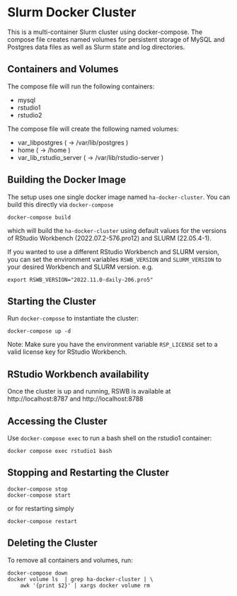 # Slurm Docker Cluster

This is a multi-container Slurm cluster using docker-compose.  The compose file
creates named volumes for persistent storage of MySQL and Postgres data files as well as
Slurm state and log directories.

## Containers and Volumes

The compose file will run the following containers:

* mysql
* rstudio1
* rstudio2

The compose file will create the following named volumes:

* var_libpostgres     	 ( -> /var/lib/postgres )
* home	 		 ( -> /home )
* var_lib_rstudio_server ( -> /var/lib/rstudio-server )


## Building the Docker Image

The setup uses one single docker image named `ha-docker-cluster`. You can build this directly via  `docker-compose`

```console
docker-compose build 
```
which will build the `ha-docker-cluster` using default values for the versions of RStudio Workbench (2022.07.2-576.pro12) and SLURM (22.05.4-1).

If you wanted to use a different RStudio Workbench and SLURM version, you can set the environment variables `RSWB_VERSION` and `SLURM_VERSION` to your desired Workbench and SLURM version. e.g. 

```console
export RSWB_VERSION="2022.11.0-daily-206.pro5"

```                                                  


## Starting the Cluster

Run `docker-compose` to instantiate the cluster:

```console
docker-compose up -d
```

Note: Make sure you have the environment variable `RSP_LICENSE` set to a valid license key for RStudio Workbench.  

## RStudio Workbench availability

Once the cluster is up and running, RSWB is available at http://localhost:8787 and http://localhost:8788

## Accessing the Cluster

Use `docker-compose exec` to run a bash shell on the rstudio1 container:

```console
docker compose exec rstudio1 bash
```
## Stopping and Restarting the Cluster

```console
docker-compose stop
docker-compose start
```

or for restarting simply

```console
docker-compose restart
```

## Deleting the Cluster

To remove all containers and volumes, run:

```console
docker-compose down
docker volume ls  | grep ha-docker-cluster | \
	awk '{print $2}' | xargs docker volume rm 
```
